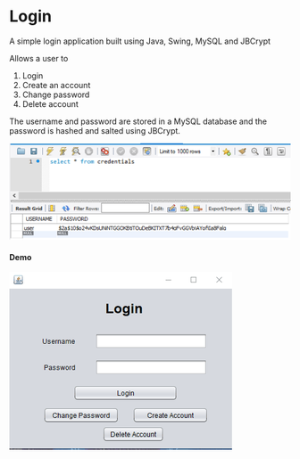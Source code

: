 # Login
A simple login application built using Java, Swing, MySQL and JBCrypt

Allows a user to
1) Login
2) Create an account
3) Change password
4) Delete account

The username and password are stored in a MySQL database and the password is hashed and salted using JBCrypt.

<img src= "https://github.com/SN23/Login/blob/master/Screenshots/MySQL.PNG?raw=true" />

<h4>Demo</h4>

<img src= "https://github.com/SN23/Login/blob/master/Screenshots/LoginDemo.gif?raw=true" />
